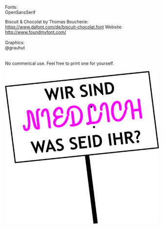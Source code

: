 Fonts: <br />
OpenSansSerif

Biscuit & Chocolat by Thomas Boucherie: https://www.dafont.com/de/biscuit-chocolat.font
Website: http://www.foundmyfont.com/
<br /> <br />
Graphics: <br />
@grauhut <br />
<br /> <br />
No commerical use. Feel free to print one for yourself.
<br /> <br />
<img src=https://github.com/ChaoticEvilDM/Shirtfoo/blob/main/WirSindNiedlich/PRINT.png>
